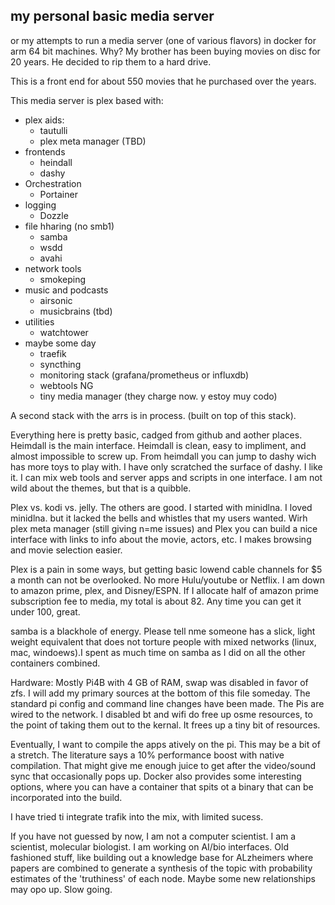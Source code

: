 ## my personal basic media server

or my attempts to run a media server (one of various flavors) in docker for arm 64 bit machines. Why? My brother has been buying movies on disc for 20 years. He decided to rip them to a hard drive. 

This is a front end for about 550 movies that he purchased over the years. 

This media server is plex based with:

- plex aids:
     - tautulli
     - plex meta manager (TBD)
- frontends
     - heindall
     - dashy
- Orchestration
     - Portainer
- logging
     - Dozzle
- file hharing (no smb1)
     - samba
     - wsdd
     - avahi
- network tools
     - smokeping
- music and podcasts
     - airsonic 
     - musicbrains (tbd)
- utilities
     - watchtower
- maybe some day
     - traefik
     - syncthing
     - monitoring stack (grafana/prometheus or influxdb)
     - webtools NG
     - tiny media manager (they charge now. y estoy muy codo)


A second stack with the arrs is in process. (built on top of this stack).  

Everything here is pretty basic, cadged from github and aother places. Heimdall is the main interface. Heimdall is clean, easy to impliment, and almost impossible to screw up. From heimdall you can jump to dashy wich has more toys to play with. I have only scratched the surface of dashy. I like it. I can mix web tools and server apps and scripts in one interface. I am not wild about the themes, but that is a quibble. 

Plex vs. kodi vs. jelly. The others are good. I started with minidlna. I loved minidlna. but it lacked the bells and whistles that my users wanted. Wirh plex meta manager (still giving n=me issues) and Plex you can build a nice interface with links to info about the movie, actors, etc. I makes browsing and movie selection easier.  

Plex is a pain in some ways, but getting basic lowend cable channels for $5 a month can not be overlooked. No more Hulu/youtube or Netflix. I am down to amazon prime, plex, and Disney/ESPN. If I allocate half of amazon prime subscription fee to media, my total is about 82. Any time you can get it under 100, great. 

samba is a blackhole of energy. Please tell nme someone has a slick, light weight equivalent that does not torture people with mixed networks (linux, mac, windoews).I spent as much time on samba as I did on all the other containers combined. 

Hardware: Mostly Pi4B with 4 GB of RAM, swap was disabled in favor of zfs. I will add my primary sources at the bottom of this file someday. The standard pi config and command line changes have been made. The Pis are wired to the network. I disabled bt and wifi do free up osme resources, to the point of taking them out to the kernal. It frees up a tiny bit of resources. 

Eventually, I want to compile the apps atively on the pi. This may be a bit of a stretch. The literature says a 10% performance boost with native compilation. That might give me enough juice to get after the video/sound sync that occasionally pops up. Docker also provides some interesting options, where you can have a container that spits ot a binary that can be incorporated into the build.  

I have tried ti integrate trafik into the mix, with limited sucess. 

If you have not guessed by now, I am not a computer scientist. I am a scientist, molecular biologist. I am working on AI/bio interfaces. Old fashioned stuff, like building out a knowledge base for ALzheimers where papers are combined to generate a synthesis of the topic with probability estimates of the 'truthiness' of each node. Maybe some new relationships may opo up. Slow going. 

